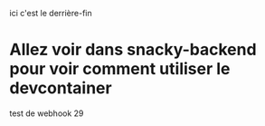 ici c'est le derrière-fin

# Allez voir dans snacky-backend pour voir comment utiliser le devcontainer

test de webhook 29
